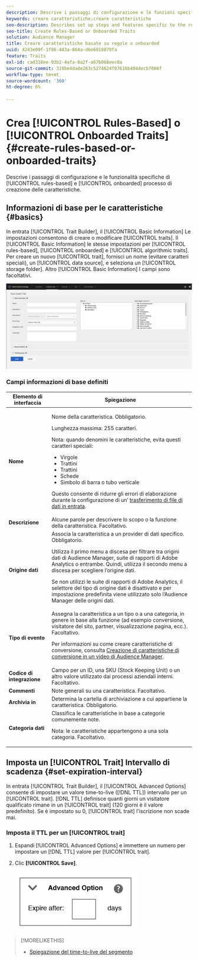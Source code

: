 ```yaml
---
description: Descrive i passaggi di configurazione e le funzioni specifiche del processo di creazione delle caratteristiche basato su regole e onboarded.
keywords: creare caratteristiche;creare caratteristiche
seo-description: Describes set up steps and features specific to the rules-based and onboarded trait creation process.
seo-title: Create Rules-Based or Onboarded Traits
solution: Audience Manager
title: Creare caratteristiche basate su regole o onboarded
uuid: 4243e09f-1f96-443a-864a-d6e6918079fa
feature: Traits
exl-id: cad318ee-93b2-4afa-8a2f-a67b068eec0a
source-git-commit: 319be4dade263c5274624f07616b404decb7066f
workflow-type: tm+mt
source-wordcount: '360'
ht-degree: 6%

---
```


# Crea [!UICONTROL Rules-Based] o [!UICONTROL Onboarded Traits] {#create-rules-based-or-onboarded-traits}

Descrive i passaggi di configurazione e le funzionalità specifiche di [!UICONTROL rules-based] e [!UICONTROL onboarded] processo di creazione delle caratteristiche.

<!-- c_tb_rules_traits.xml -->

## Informazioni di base per le caratteristiche {#basics}

In entrata [!UICONTROL Trait Builder], il [!UICONTROL Basic Information] Le impostazioni consentono di creare o modificare [!UICONTROL traits]. Il [!UICONTROL Basic Information] le stesse impostazioni per [!UICONTROL rules-based], [!UICONTROL onboarded] e [!UICONTROL algorithmic traits]. Per creare un nuovo [!UICONTROL trait], fornisci un nome (evitare caratteri speciali), un [!UICONTROL data source], e seleziona un [!UICONTROL storage folder]. Altro [!UICONTROL Basic Information] I campi sono facoltativi.

<!-- c_tb_basics.xml -->

![create-trait](assets/create-trait.png)

### Campi informazioni di base definiti

<table id="table_42AEC7A5B22346C5BB996D2D36C56229"> 
 <thead> 
  <tr> 
   <th colname="col1" class="entry"> Elemento di interfaccia </th> 
   <th colname="col2" class="entry"> Spiegazione </th> 
  </tr> 
 </thead>
 <tbody> 
  <tr> 
   <td colname="col1"> <b><span class="uicontrol"> Nome</span></b> </td> 
   <td colname="col2"> <p>Nome della caratteristica. Obbligatorio. </p> <p>Lunghezza massima: 255 caratteri. </p> <p> <p>Nota: quando denomini le caratteristiche, evita questi caratteri speciali: 
      <ul id="ul_AB38A333F21A4AA9B5656CBA69BA65E3"> 
       <li id="li_0E5033B540BC41E799075845388E85A7">Virgole </li> 
       <li id="li_B1A6C3E3FB98473A91E4675EE09460F0">Trattini </li> 
       <li id="li_579302FE34B64FE0AE3C751012839229">Trattini </li> 
       <li id="li_44890F738CC64E449CC2545D701ECBC7">Schede </li> 
       <li id="li_C203837501A94342923C99A7DAD1ED61">Simbolo di barra o tubo verticale </li> 
      </ul> </p> </p> <p>Questo consente di ridurre gli errori di elaborazione durante la configurazione di un’ <a href="../../integration/sending-audience-data/batch-data-transfer-explained/inbound-file-contents.md"> trasferimento di file di dati in entrata</a>. </p> </td> 
  </tr> 
  <tr> 
   <td colname="col1"> <b><span class="uicontrol"> Descrizione</span></b> </td> 
   <td colname="col2"> Alcune parole per descrivere lo scopo o la funzione della caratteristica. Facoltativo. </td> 
  </tr> 
  <tr> 
   <td colname="col1"> <b><span class="uicontrol"> Origine dati</span></b> </td> 
   <td colname="col2"> Associa la caratteristica a un provider di dati specifico. Obbligatorio. <p>Utilizza il primo menu a discesa per filtrare tra origini dati di Audience Manager, suite di rapporti di Adobe Analytics o entrambe. Quindi, utilizza il secondo menu a discesa per scegliere l’origine dati.</p><p> Se non utilizzi le suite di rapporti di Adobe Analytics, il selettore del tipo di origine dati è disattivato e per impostazione predefinita viene utilizzato solo l’Audience Manager delle origini dati.</p>  </td> 
  </tr>
   <tr> 
   <td colname="col1"> <b><span class="uicontrol"> Tipo di evento</span></b> </td> 
   <td colname="col2"> Assegna la caratteristica a un tipo o a una categoria, in genere in base alla funzione (ad esempio conversione, visitatore del sito, partner, visualizzazione pagina, ecc.). Facoltativo. <p> Per informazioni su come creare caratteristiche di conversione, consulta <a href="https://experienceleague.adobe.com/docs/audience-manager-learn/tutorials/build-and-manage-audiences/traits-and-segments/creating-conversion-traits.html">Creazione di caratteristiche di conversione in un video di Audience Manager</a>. </p></td> 
  </tr> 
  <tr> 
   <td colname="col1"> <b><span class="uicontrol"> Codice di integrazione</span></b> </td> 
   <td colname="col2"> Campo per un ID, una SKU (Stock Keeping Unit) o un altro valore utilizzato dai processi aziendali interni. Facoltativo. </td> 
  </tr> 
  <tr> 
   <td colname="col1"> <b><span class="uicontrol"> Commenti</span></b> </td> 
   <td colname="col2"> Note generali su una caratteristica. Facoltativo. </td> 
  </tr> 
  <tr> 
   <td colname="col1"> <b><span class="uicontrol"> Archivia in</span></b> </td> 
   <td colname="col2"> Determina la cartella di archiviazione a cui appartiene la caratteristica. Obbligatorio. </td> 
  </tr> 
  <tr> 
   <td colname="col1"> <b><span class="uicontrol"> Categoria dati</span></b> </td> 
   <td colname="col2"> Classifica le caratteristiche in base a categorie comunemente note. <p>Nota: le caratteristiche appartengono a una sola categoria. Facoltativo. </p> </td> 
  </tr> 
 </tbody> 
</table>

## Imposta un [!UICONTROL Trait] Intervallo di scadenza {#set-expiration-interval}

In entrata [!UICONTROL Trait Builder], il [!UICONTROL Advanced Options] consente di impostare un valore time-to-live ([!DNL TTL]) intervallo per un [!UICONTROL trait]. [!DNL TTL] definisce quanti giorni un visitatore qualificato rimane in un [!UICONTROL trait] (120 giorni è il valore predefinito). Se è impostato su 0, [!UICONTROL trait] l&#39;iscrizione non scade mai.

<!-- t_tb_ttl.xml -->

### Imposta il TTL per un [!UICONTROL trait]

1. Espandi [!UICONTROL Advanced Options] e immettere un numero per impostare un [!DNL TTL] valore per [!UICONTROL trait].
1. Clic **[!UICONTROL Save]**.

   ![](assets/TTL.png)

>[!MORELIKETHIS]
>
>* [Spiegazione del time-to-live del segmento](../../features/traits/segment-ttl-explained.md)

